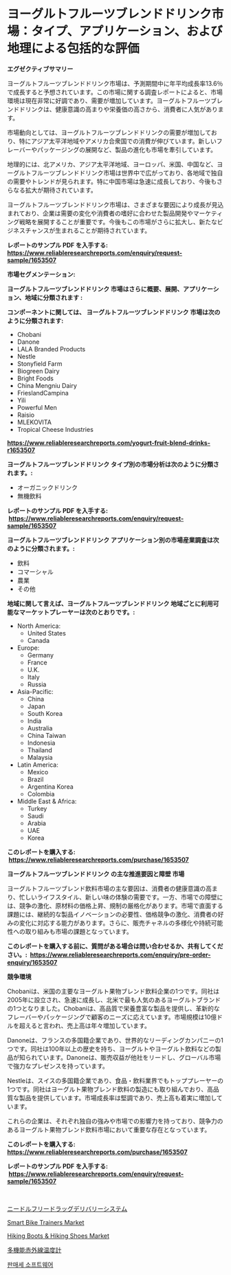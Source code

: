 <p><h1>ヨーグルトフルーツブレンドドリンク市場：タイプ、アプリケーション、および地理による包括的な評価</h1></p><p><strong>エグゼクティブサマリー</strong></p>
<p><p>ヨーグルトフルーツブレンドドリンク市場は、予測期間中に年平均成長率13.6％で成長すると予想されています。この市場に関する調査レポートによると、市場環境は現在非常に好調であり、需要が増加しています。ヨーグルトフルーツブレンドドリンクは、健康意識の高まりや栄養価の高さから、消費者に人気があります。</p><p>市場動向としては、ヨーグルトフルーツブレンドドリンクの需要が増加しており、特にアジア太平洋地域やアメリカ合衆国での消費が伸びています。新しいフレーバーやパッケージングの展開など、製品の進化も市場を牽引しています。</p><p>地理的には、北アメリカ、アジア太平洋地域、ヨーロッパ、米国、中国など、ヨーグルトフルーツブレンドドリンク市場は世界中で広がっており、各地域で独自の需要やトレンドが見られます。特に中国市場は急速に成長しており、今後もさらなる拡大が期待されています。</p><p>ヨーグルトフルーツブレンドドリンク市場は、さまざまな要因により成長が見込まれており、企業は需要の変化や消費者の嗜好に合わせた製品開発やマーケティング戦略を展開することが重要です。今後もこの市場がさらに拡大し、新たなビジネスチャンスが生まれることが期待されています。</p></p>
<p><strong>レポートのサンプル PDF を入手する: <a href="https://www.reliableresearchreports.com/enquiry/request-sample/1653507">https://www.reliableresearchreports.com/enquiry/request-sample/1653507</a></strong></p>
<p><strong>市場セグメンテーション:</strong></p>
<p><strong> ヨーグルトフルーツブレンドドリンク 市場はさらに概要、展開、アプリケーション、地域に分類されます :</strong></p>
<p><strong>コンポーネントに関しては、 ヨーグルトフルーツブレンドドリンク 市場は次のように分類されます: &nbsp;</strong></p>
<p><ul><li>Chobani</li><li>Danone</li><li>LALA Branded Products</li><li>Nestle</li><li>Stonyfield Farm</li><li>Biogreen Dairy</li><li>Bright Foods</li><li>China Mengniu Dairy</li><li>FrieslandCampina</li><li>Yili</li><li>Powerful Men</li><li>Raisio</li><li>MLEKOVITA</li><li>Tropical Cheese Industries</li></ul></p>
<p><strong><a href="https://www.reliableresearchreports.com/yogurt-fruit-blend-drinks-r1653507">https://www.reliableresearchreports.com/yogurt-fruit-blend-drinks-r1653507</a></strong></p>
<p><strong> ヨーグルトフルーツブレンドドリンク タイプ別の市場分析は次のように分類されます。:</strong></p>
<p><ul><li>オーガニックドリンク</li><li>無機飲料</li></ul></p>
<p><strong>レポートのサンプル PDF を入手する: &nbsp;<a href="https://www.reliableresearchreports.com/enquiry/request-sample/1653507">https://www.reliableresearchreports.com/enquiry/request-sample/1653507</a></strong></p>
<p><strong> ヨーグルトフルーツブレンドドリンク アプリケーション別の市場産業調査は次のように分類されます。:</strong></p>
<p><ul><li>飲料</li><li>コマーシャル</li><li>農業</li><li>その他</li></ul></p>
<p><strong>地域に関して言えば、ヨーグルトフルーツブレンドドリンク 地域ごとに利用可能なマーケットプレーヤーは次のとおりです。:</strong></p>
<p><ul>
    <li>
        North America:
        <ul>
            <li>United States</li>
            <li>Canada</li>
        </ul>
    </li>
    <li>
        Europe:
        <ul>
            <li>Germany</li>
            <li>France</li>
            <li>U.K.</li>
            <li>Italy</li>
            <li>Russia</li>
        </ul>
    </li>
    <li>
        Asia-Pacific:
        <ul>
            <li>China</li>
            <li>Japan</li>
            <li>South Korea</li>
            <li>India</li>
            <li>Australia</li>
            <li>China Taiwan</li>
            <li>Indonesia</li>
            <li>Thailand</li>
            <li>Malaysia</li>
        </ul>
    </li>
    <li>
        Latin America:
        <ul>
            <li>Mexico</li>
            <li>Brazil</li>
            <li>Argentina Korea</li>
            <li>Colombia</li>
        </ul>
    </li>
    <li>
        Middle East & Africa:
        <ul>
            <li>Turkey</li>
            <li>Saudi</li>
            <li>Arabia</li>
            <li>UAE</li>
            <li>Korea</li>
        </ul>
    </li>
    </ul></p>
<p><strong>このレポートを購入する: &nbsp;<a href="https://www.reliableresearchreports.com/purchase/1653507">https://www.reliableresearchreports.com/purchase/1653507</a></strong></p>
<p><strong>ヨーグルトフルーツブレンドドリンク の主な推進要因と障壁 市場</strong></p>
<p><p>ヨーグルトフルーツブレンド飲料市場の主な要因は、消費者の健康意識の高まり、忙しいライフスタイル、新しい味の体験の需要です。一方、市場での障壁には、競争の激化、原材料の価格上昇、規制の厳格化があります。市場で直面する課題には、継続的な製品イノベーションの必要性、価格競争の激化、消費者の好みの変化に対応する能力があります。さらに、販売チャネルの多様化や持続可能性への取り組みも市場の課題となっています。</p></p>
<p><strong>このレポートを購入する前に、質問がある場合は問い合わせるか、共有してください。:&nbsp; <a href="https://www.reliableresearchreports.com/enquiry/pre-order-enquiry/1653507">https://www.reliableresearchreports.com/enquiry/pre-order-enquiry/1653507</a></strong></p>
<p><strong>競争環境</strong></p>
<p><p>Chobaniは、米国の主要なヨーグルト果物ブレンド飲料企業の1つです。同社は2005年に設立され、急速に成長し、北米で最も人気のあるヨーグルトブランドの1つとなりました。Chobaniは、高品質で栄養豊富な製品を提供し、革新的なフレーバーやパッケージングで顧客のニーズに応えています。市場規模は10億ドルを超えると言われ、売上高は年々増加しています。</p><p>Danoneは、フランスの多国籍企業であり、世界的なリーディングカンパニーの1つです。同社は100年以上の歴史を持ち、ヨーグルトやヨーグルト飲料などの製品が知られています。Danoneは、販売収益が他社をリードし、グローバル市場で強力なプレゼンスを持っています。</p><p>Nestleは、スイスの多国籍企業であり、食品・飲料業界でもトッププレーヤーの1つです。同社はヨーグルト果物ブレンド飲料の製造にも取り組んでおり、高品質な製品を提供しています。市場成長率は堅調であり、売上高も着実に増加しています。</p><p>これらの企業は、それぞれ独自の強みや市場での影響力を持っており、競争力のあるヨーグルト果物ブレンド飲料市場において重要な存在となっています。</p></p>
<p><strong>このレポートを購入する: &nbsp; <a href="https://www.reliableresearchreports.com/purchase/1653507">https://www.reliableresearchreports.com/purchase/1653507</a></strong></p>
<p><strong>レポートのサンプル PDF を入手する: &nbsp;<a href="https://www.reliableresearchreports.com/enquiry/request-sample/1653507">https://www.reliableresearchreports.com/enquiry/request-sample/1653507</a></strong><strong></strong></p>
<p>&nbsp;</p>
<p><p><a href="https://github.com/NovaStamm2023/Market-Research-Report-List-1/blob/main/617320084866.md">ニードルフリードラッグデリバリーシステム</a></p><p><a href="https://github.com/seekum/Market-Research-Report-List-2/blob/main/smart-bike-trainers-market.md">Smart Bike Trainers Market</a></p><p><a href="https://issuu.com/reportprime-2/docs/hiking-boots-hiking-shoes-market-size-2030.pptx">Hiking Boots & Hiking Shoes Market</a></p><p><a href="https://github.com/RudyBoyer2017/Market-Research-Report-List-1/blob/main/172897584865.md">多機能赤外線温度計</a></p><p><a href="https://github.com/novabrown3/Market-Research-Report-List-1/blob/main/899529278426.md">판매세 소프트웨어</a></p></p>